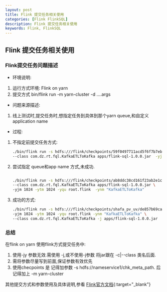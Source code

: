 ```yaml
---
layout: post
title: Flink 提交任务相关使用
categories: [Flink FlinkSQL]
description: Flink 提交任务相关使用 
keywords: Flink, FlinkSQL
---
```


## Flink 提交任务相关使用

### Flink提交任务问题描述
- 环境说明:
1. 运行方式环境: Flink on yarn
2. 提交方式 bin/flink run -m yarn-cluster -d ....args

- 问题来源描述:
1. 线上测试时,提交任务时,想指定任务到具体到那个yarn queue,和自定义application name

- 过程:

1. 不指定前提交任务方式:

    ``` bash
    ./bin/flink run -s hdfs:///flink/checkpoints/59f0497711acd5f6f7b7eba0b536e1a9/chk-12699/_metadata -m yarn-cluster -d \
    --class com.dz.rt.fql.KafkaETLToKafka apps/flink-sql-1.0.0.jar  -yjm 1024 -ytm 1024 

    ```

2. 尝试指定 queue和app name 方式,未成功.

    ``` bash

    ./bin/flink run -s hdfs:///flink/checkpoints/ab8ddc38cd161f23ab2e1c9f334639f1/chk-6884/_metadata -m yarn-cluster -d \
    --class com.dz.rt.fql.KafkaETLToKafka apps/flink-sql-1.0.0.jar \
    -yjm 1024 -ytm 1024 -yqu root.flink  -ynm "KafkaETLToKafka"

    ```
3. 成功的方式:

    ``` bash
    ./bin/flink run -s hdfs:///flink/checkpoints/shafa_pv_uv/de857b69ca392a9b62ecf21a74cabb7c/chk-68146/_metadata -m yarn-cluster -d \
    -yjm 1024 -ytm 1024 -yqu root.flink -ynm "KafkaETLToKafka" \
    --class com.dz.rt.fql.KafkaETLToKafka -j apps/flink-sql-1.0.0.jar 
    ```

### 总结

在flink on yarn 使用flink方式提交任务中:

1. 使用-jy 参数无效.需使用 -j,或不使用-j参数 将jar跟在 -c|--class 类名后面.
2. 需将参数尽量写到前面,保证参数有效优先
3. 使用checpoints 是 记得加参数 -s hdfs://nameservice1/chk_meta_path. 后记得加上 -m yarn-cluster

其他提交方式和参数使用及具体说明,参看 [Flink官方文档](https://ci.apache.org/projects/flink/flink-docs-release-1.10/ops/cli.html){:target="_blank"}

